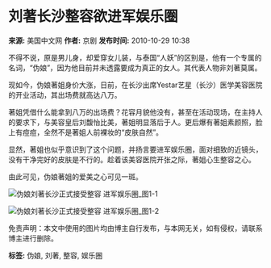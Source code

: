 # 刘著长沙整容欲进军娱乐圈

**来源:** 美国中文网
**作者:** 京剧
**发布时间:** 2010-10-29 10:38

不得不说，原是男儿身，却爱穿女儿装，与泰国“人妖”的区别是，他有一个专属的名词，“伪娘”，因为他目前并未透露要成为真正的女人。其代表人物非刘著莫属。

现如今，伪娘著姐身价大涨，日前，在长沙出席Yestar艺星（长沙）医学美容医院的开业活动，其出场费就高达八万。

著姐凭借什么能拿到八万的出场费？花容月貌他没有，甚至在活动现场，在主持人的要求下，与美容皇后刘馥怡比美，著姐明显落后于人。更后爆有著姐素颜照，脸上有痘痘，全然不是著姐人前裸妆的“皮肤自然”。

显然，著姐也似乎意识到了这个问题，并扬言要进军娱乐圈，面对细致的近镜头，没有干净完好的皮肤是不行的。趁着该美容医院开张之际，著姐心生整容之心。

由此可见，伪娘著姐的爱美之心可见一斑。

![伪娘刘著长沙正式接受整容 进军娱乐圈_图1-1](/attachments/2010/10/29/12190226484ccadc2c83d6a.jpg)

![伪娘刘著长沙正式接受整容 进军娱乐圈_图1-2](/attachments/2010/10/29/2628805644ccadc2c8358d.jpg)

免责声明：本文中使用的图片均由博主自行发布，与本网无关，如有侵权，请联系博主进行删除。

**标签:** 伪娘, 刘著, 整容, 娱乐圈
